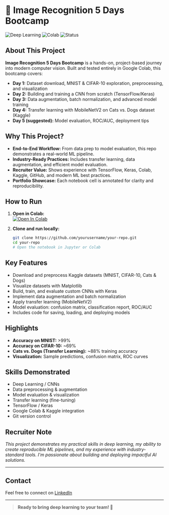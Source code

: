 # 🚀 Image Recognition 5 Days Bootcamp

![Deep Learning](https://img.shields.io/badge/DeepLearning-TensorFlow-green?style=flat-square)
![Colab](https://img.shields.io/badge/Google-Colab-yellow?logo=google-colab&style=flat-square)
![Status](https://img.shields.io/badge/Status-Completed-blue?style=flat-square)

## About This Project

**Image Recognition 5 Days Bootcamp** is a hands-on, project-based journey into modern computer vision. Built and tested entirely in Google Colab, this bootcamp covers:

- **Day 1:** Dataset download, MNIST & CIFAR-10 exploration, preprocessing, and visualization
- **Day 2:** Building and training a CNN from scratch (TensorFlow/Keras)
- **Day 3:** Data augmentation, batch normalization, and advanced model training
- **Day 4:** Transfer learning with MobileNetV2 on Cats vs. Dogs dataset (Kaggle)
- **Day 5 (suggested):** Model evaluation, ROC/AUC, deployment tips

## Why This Project?
- **End-to-End Workflow:** From data prep to model evaluation, this repo demonstrates a real-world ML pipeline.
- **Industry-Ready Practices:** Includes transfer learning, data augmentation, and efficient model evaluation.
- **Recruiter Value:** Shows experience with TensorFlow, Keras, Colab, Kaggle, GitHub, and modern ML best practices.
- **Portfolio Showcase:** Each notebook cell is annotated for clarity and reproducibility.

## How to Run

1. **Open in Colab:**  
   [![Open In Colab](https://colab.research.google.com/assets/colab-badge.svg)](https://colab.research.google.com/github/yourusername/your-repo/blob/main/Image_Recognition_5Days_Bootcamp.ipynb)

2. **Clone and run locally:**  
   ```bash
   git clone https://github.com/yourusername/your-repo.git
   cd your-repo
   # Open the notebook in Jupyter or Colab
   ```

## Key Features

- Download and preprocess Kaggle datasets (MNIST, CIFAR-10, Cats & Dogs)
- Visualize datasets with Matplotlib
- Build, train, and evaluate custom CNNs with Keras
- Implement data augmentation and batch normalization
- Apply transfer learning (MobileNetV2)
- Model evaluation: confusion matrix, classification report, ROC/AUC
- Includes code for saving, loading, and deploying models

## Highlights

- **Accuracy on MNIST:** >99%
- **Accuracy on CIFAR-10:** ~69%
- **Cats vs. Dogs (Transfer Learning):** ~88% training accuracy
- **Visualization:** Sample predictions, confusion matrix, ROC curves

## Skills Demonstrated

- Deep Learning / CNNs
- Data preprocessing & augmentation
- Model evaluation & visualization
- Transfer learning (fine-tuning)
- TensorFlow / Keras
- Google Colab & Kaggle integration
- Git version control

## Recruiter Note

*This project demonstrates my practical skills in deep learning, my ability to create reproducible ML pipelines, and my experience with industry-standard tools. I'm passionate about building and deploying impactful AI solutions.*


---

## Contact

Feel free to connect on [LinkedIn]((https://www.linkedin.com/in/ihrm-ishan/)) 

---

> **Ready to bring deep learning to your team! 🚀**
